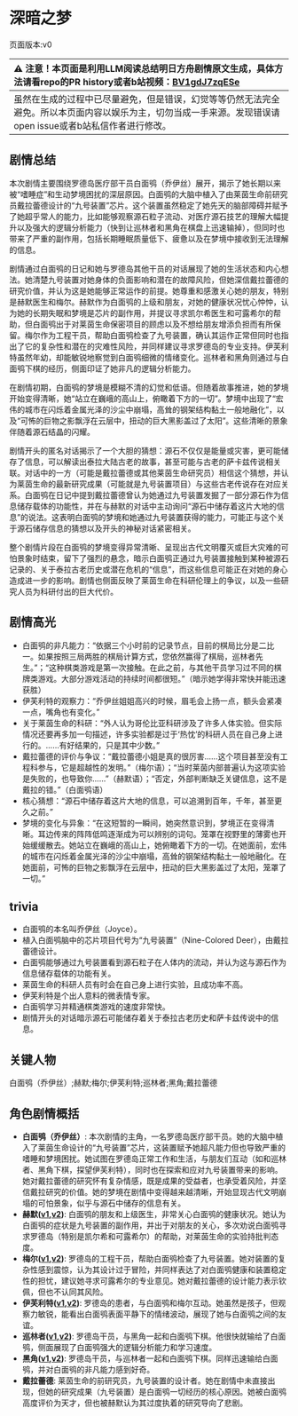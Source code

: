 # 深暗之梦
页面版本:v0
 

| :warning: 注意！本页面是利用LLM阅读总结明日方舟剧情原文生成，具体方法请看repo的PR history或者b站视频：[BV1gdJ7zqESe](https://www.bilibili.com/video/BV1gdJ7zqESe/)         |
|:----------------------------|
| 虽然在生成的过程中已尽量避免，但是错误，幻觉等等仍然无法完全避免。所以本页面内容以娱乐为主，切勿当成一手来源。发现错误请open issue或者b站私信作者进行修改。|



## 剧情总结
本次剧情主要围绕罗德岛医疗部干员白面鸮（乔伊丝）展开，揭示了她长期以来被“嗜睡症”和生动梦境困扰的深层原因。白面鸮的大脑中植入了由莱茵生命前研究员戴拉蕾德设计的“九号装置”芯片。这个装置虽然稳定了她先天的脑部障碍并赋予了她超乎常人的能力，比如能够观察源石粒子流动、对医疗源石技艺的理解大幅提升以及强大的逻辑分析能力（快到让巡林者和黑角在棋盘上迅速输掉），但同时也带来了严重的副作用，包括长期睡眠质量低下、疲惫以及在梦境中接收到无法理解的信息。

剧情通过白面鸮的日记和她与罗德岛其他干员的对话展现了她的生活状态和内心想法。她清楚九号装置对她身体的负面影响和潜在的故障风险，但她深信戴拉蕾德的研究价值，并认为这是她能够正常运作的前提。她尊重和感激关心她的朋友，特别是赫默医生和梅尔。赫默作为白面鸮的上级和朋友，对她的健康状况忧心忡忡，认为她的长期失眠和梦境是芯片的副作用，并提议寻求凯尔希医生和可露希尔的帮助，但白面鸮出于对莱茵生命保密项目的顾虑以及不想给朋友增添负担而有所保留。梅尔作为工程干员，帮助白面鸮检查了九号装置，确认其运作正常但同时也指出了它的复杂性和潜在的灾难性风险，并同样建议寻求罗德岛的专业支持。伊芙利特虽然年幼，却能敏锐地察觉到白面鸮细微的情绪变化。巡林者和黑角则通过与白面鸮下棋的经历，侧面印证了她非凡的逻辑分析能力。

在剧情初期，白面鸮的梦境是模糊不清的幻觉和低语。但随着故事推进，她的梦境开始变得清晰，她“站立在巍峨的高山上，俯瞰着下方的一切”。梦境中出现了“宏伟的城市在闪烁着金属光泽的沙尘中崩塌，高耸的钢架结构黏土一般地融化”，以及“可怖的巨物之影飘浮在云层中，扭动的巨大黑影盖过了太阳”。这些清晰的景象伴随着源石结晶的闪耀。

剧情开头的匿名对话揭示了一个大胆的猜想：源石不仅仅是能量或灾害，更可能储存了信息，可以解读出泰拉大陆古老的故事，甚至可能与古老的萨卡兹传说相关联。对话中的一方（可能是戴拉蕾德或其他莱茵生命研究员）相信这个猜想，并认为莱茵生命的最新研究成果（可能就是九号装置项目）与这些古老传说存在对应关系。白面鸮在日记中提到戴拉蕾德曾认为她通过九号装置发掘了一部分源石作为信息储存载体的功能性，并在与赫默的对话中主动询问“源石中储存着这片大地的信息”的说法。这表明白面鸮的梦境和她通过九号装置获得的能力，可能正与这个关于源石储存信息的猜想以及开头的神秘对话紧密相关。

整个剧情片段在白面鸮的梦境变得异常清晰、呈现出古代文明覆灭或巨大灾难的可怕景象时结束，留下了强烈的悬念，暗示白面鸮正通过九号装置接触到某种被源石记录的、关于泰拉古老历史或潜在危机的“信息”，而这些信息可能正在对她的身心造成进一步的影响。剧情也侧面反映了莱茵生命在科研伦理上的争议，以及一些研究人员为科研付出的巨大代价。
## 剧情高光
- 白面鸮的非凡能力：“依据三个小时前的记录节点，目前的棋局比分是二比一。如果按照三局两胜的棋局计算方式，您依然赢得了棋局，巡林者先生。”；“这种棋类游戏是第一次接触。在此之前，与其他干员学习过不同的棋牌类游戏。大部分游戏活动的持续时间都很短。”（暗示她学得非常快并能迅速获胜）
- 伊芙利特的观察力：“乔伊丝姐姐高兴的时候，眉毛会上扬一点，额头会紧凑一点，嘴角也有变化。”
- 关于莱茵生命的科研：“外人认为哥伦比亚科研涉及了许多人体实验。但实际情况还要再多加一句描述，许多实验都是过于‘热忱’的科研人员在自己身上进行的。......有好结果的，只是其中少数。”
- 戴拉蕾德的评价与争议：“戴拉蕾德小姐是真的很厉害......这个项目甚至没有工程科参与，它是超越性的发明。”（梅尔语）；“当时莱茵内部普遍认为这项实验是失败的，也导致你......”（赫默语）；“否定，外部判断缺乏关键信息，这不是戴拉的错。”（白面鸮语）
- 核心猜想：“源石中储存着这片大地的信息，可以追溯到百年，千年，甚至更久之前。”
- 梦境的变化与异象：“在这短暂的一瞬间，她突然意识到，梦境正在变得清晰。耳边传来的阵阵低鸣逐渐成为可以辨别的词句。笼罩在视野里的薄雾也开始缓缓散去。她站立在巍峨的高山上，她俯瞰着下方的一切。在她面前，宏伟的城市在闪烁着金属光泽的沙尘中崩塌，高耸的钢架结构黏土一般地融化。在她面前，可怖的巨物之影飘浮在云层中，扭动的巨大黑影盖过了太阳，笼罩了一切。”
## trivia
- 白面鸮的本名叫乔伊丝（Joyce）。
- 植入白面鸮脑中的芯片项目代号为“九号装置”（Nine-Colored Deer），由戴拉蕾德设计。
- 白面鸮能够通过九号装置看到源石粒子在人体内的流动，并认为这与源石作为信息储存载体的功能有关。
- 莱茵生命的科研人员有时会在自己身上进行实验，且成功率不高。
- 伊芙利特是个出人意料的微表情专家。
- 白面鸮学习并精通棋类游戏的速度非常快。
- 剧情开头的对话暗示源石可能储存着关于泰拉古老历史和萨卡兹传说中的信息。
## 关键人物
白面鸮（乔伊丝）;赫默;梅尔;伊芙利特;巡林者;黑角;戴拉蕾德
## 角色剧情概括
-   **白面鸮（乔伊丝）**: 本次剧情的主角，一名罗德岛医疗部干员。她的大脑中植入了莱茵生命设计的“九号装置”芯片，这装置赋予她超凡能力但也导致严重的嗜睡和梦境困扰。她试图在罗德岛正常工作和生活，与朋友们互动（如和巡林者、黑角下棋，探望伊芙利特），同时也在探索和应对九号装置带来的影响。她对戴拉蕾德的研究怀有复杂情感，既是成果的受益者，也承受着风险，并坚信戴拉研究的价值。她的梦境在剧情中变得越来越清晰，开始显现古代文明崩塌的可怕景象，似乎与源石中储存的信息有关。
-   **赫默([v1](../chars/char_108_silent.md),[v2](../char_v3/char_108_silent.md))**: 白面鸮的朋友和上级医生，非常关心白面鸮的健康状况。她认为白面鸮的症状是九号装置的副作用，并出于对朋友的关心，多次劝说白面鸮寻求罗德岛（特别是凯尔希和可露希尔）的帮助，对莱茵生命的实验持批判态度。
-   **梅尔([v1](../chars/char_242_otter.md),[v2](../char_v3/char_242_otter.md))**: 罗德岛的工程干员，帮助白面鸮检查了九号装置。她对装置的复杂性感到震惊，认为其设计过于冒险，并同样表达了对白面鸮健康和装置稳定性的担忧，建议她寻求可露希尔的专业意见。她对戴拉蕾德的设计能力表示钦佩，但也不认同其风险。
-   **伊芙利特([v1](../chars/char_134_ifrit.md),[v2](../char_v3/char_134_ifrit.md))**: 罗德岛的患者，与白面鸮和梅尔互动。她虽然是孩子，但观察力敏锐，能看出白面鸮表面平静下的情绪波动，展现了她与白面鸮之间的友谊。
-   **巡林者([v1](../chars/char_503_rang.md),[v2](../char_v3/char_503_rang.md))**: 罗德岛干员，与黑角一起和白面鸮下棋。他很快就输给了白面鸮，侧面展现了白面鸮强大的逻辑分析能力和学习速度。
-   **黑角([v1](../chars/char_500_noirc.md),[v2](../char_v3/char_500_noirc.md))**: 罗德岛干员，与巡林者一起和白面鸮下棋。同样迅速输给白面鸮，并对白面鸮的非凡能力感到好奇。
-   **戴拉蕾德**: 莱茵生命的前研究员，九号装置的设计者。她在剧情中未直接出现，但她的研究成果（九号装置）是白面鸮一切经历的核心原因。她被白面鸮高度评价为天才，但也被赫默认为其过度执着的研究导向了悲剧。
